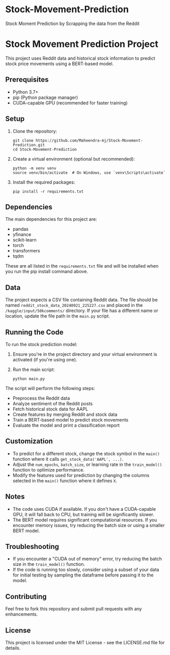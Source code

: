 # Stock-Movement-Prediction
Stock Moment Prediction by Scrapping the data from the Reddit

# Stock Movement Prediction Project

This project uses Reddit data and historical stock information to predict stock price movements using a BERT-based model.

## Prerequisites

- Python 3.7+
- pip (Python package manager)
- CUDA-capable GPU (recommended for faster training)

## Setup

1. Clone the repository:
   ```
   git clone https://github.com/Maheendra-mj/Stock-Movement-Prediction.git
   cd Stock-Movement-Prediction
   ```

2. Create a virtual environment (optional but recommended):
   ```
   python -m venv venv
   source venv/bin/activate  # On Windows, use `venv\Scripts\activate`
   ```

3. Install the required packages:
   ```
   pip install -r requirements.txt
   ```

## Dependencies

The main dependencies for this project are:

- pandas
- yfinance
- scikit-learn
- torch
- transformers
- tqdm

These are all listed in the `requirements.txt` file and will be installed when you run the pip install command above.

## Data

The project expects a CSV file containing Reddit data. The file should be named `reddit_stock_data_20240921_225227.csv` and placed in the `/kaggle/input/50kcomments/` directory. If your file has a different name or location, update the file path in the `main.py` script.

## Running the Code

To run the stock prediction model:

1. Ensure you're in the project directory and your virtual environment is activated (if you're using one).

2. Run the main script:
   ```
   python main.py
   ```

The script will perform the following steps:
- Preprocess the Reddit data
- Analyze sentiment of the Reddit posts
- Fetch historical stock data for AAPL
- Create features by merging Reddit and stock data
- Train a BERT-based model to predict stock movements
- Evaluate the model and print a classification report

## Customization

- To predict for a different stock, change the stock symbol in the `main()` function where it calls `get_stock_data('AAPL', ...)`.
- Adjust the `num_epochs`, `batch_size`, or learning rate in the `train_model()` function to optimize performance.
- Modify the features used for prediction by changing the columns selected in the `main()` function where it defines `X`.

## Notes

- The code uses CUDA if available. If you don't have a CUDA-capable GPU, it will fall back to CPU, but training will be significantly slower.
- The BERT model requires significant computational resources. If you encounter memory issues, try reducing the batch size or using a smaller BERT model.

## Troubleshooting

- If you encounter a "CUDA out of memory" error, try reducing the batch size in the `train_model()` function.
- If the code is running too slowly, consider using a subset of your data for initial testing by sampling the dataframe before passing it to the model.

## Contributing

Feel free to fork this repository and submit pull requests with any enhancements.

## License

This project is licensed under the MIT License - see the LICENSE.md file for details.

